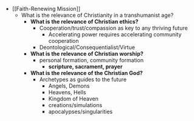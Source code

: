 - [[Faith-Renewing Mission]]
    - What is the relevance of Christianity in a transhumanist age?
        - **What is the relevance of Christian ethics?**
            - Cooperation/trust/compassion as key to any thriving future
                - Accelerating power requires accelerating community cooperation
            - Deontological/Consequentialist/Virtue
        - **What is the relevance of Christian worship?**
            - personal formation, community formation
                - __scripture, sacrament, prayer__
        - **What is the relevance of the Christian God?**
            - Archetypes as guides to the future
                - Angels, Demons
                - Heavens, Hells
                - Kingdom of Heaven
                - creations/simulations
                - apocalypses/singularities
